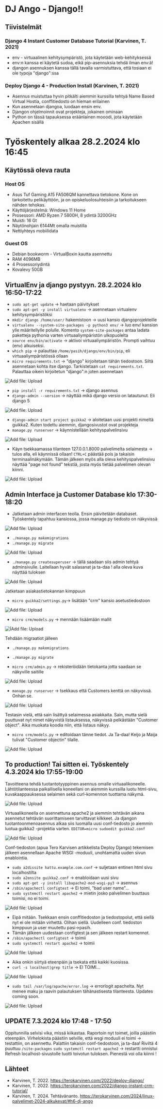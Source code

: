 # DJ Ango - Django!!

## Tiivistelmät

### Django 4 Instant Customer Database Tutorial (Karvinen, T. 2021)
- env - virtuaalinen kehitysympäristö, jota käytetään web-kehityksessä
- env:n kanssa ei käytetä sudoa, eikä pip-asennuksia tehdä ilman env:ä!
- djangon asennuksen kanssa tällä tavalla varmistuttava, että tosiaan ei ole typoja "django":ssa


### Deploy Django 4 - Production Install (Karvinen, T. 2021)
- Asennus muistuttaa hyvin pitkälti aiemmin kurssilla tehtyä Name Based Virtual Hostia, conffitiedosto on hieman erilainen
- Kun asennetaan djangoa, luodaan ensin env.
- Djangon ohjelmoinnit ovat projekteja, jokainen ominaan
- Python on tässä tapauksessa eräänlainen mooodi, jota käytetään Apachen sisällä

# Työskentely alkaa 28.2.2024 klo 16:45

## Käytössä oleva rauta
### Host OS
- Asus Tuf Gaming A15 FA506QM kannettava tietokone. Kone on tarkoitettu pelikäyttöön, ja on opiskeluolosuhteisiin ja tarkoitukseen nähden tehokas.
- Käyttöjärjestelmä: Windows 11 Home
- Prosessori: AMD Ryzen 7 5800H, 8 ydintä 3200GHz
- Muisti: 16 Gt
- Näytönohjain 6144Mt omalla muistilla
- Nettiyhteys mobiilidata

### Guest OS
- Debian bookworm - VirtualBoxin kautta asennettu
- RAM 4096MB
- 4 Prosessoriydintä
- Kovalevy 50GB

## VirtualEnv ja django pystyyn. 28.2.2024 klo 16:50-17:22
- `sudo apt-get update` -> haetaan päivitykset
- `sudo apt-get -y install virtualenv` -> asennetaan virtualenv kehitysympäristöksi
- `mkdir django /home/user/` hakemistoon -> uusi kansio djangoprojekteille
- `virtualenv --system-site-packages -p python3 env/` -> luo env/ kansion ylle määritellylle polulle. Komento `system-site-packages` antaa ladata paketteja pythonia varten virtuaaliympäristön ulkopuolelta
- `source env/bin/activate` -> aktivoi virtuaaliympäristön. Prompti vaihtuu (env) alkuiseksi.
- `which pip` -> palauttaa `/home/pasih/django/env/bin/pip`, eli virtuaaliympäristössä ollaan
- `micro requirements.txt` -> "django" kirjoitetaan tähän tiedostoon. Siltä asennetaan kohta itse django. Tarkistetaan `cat requirements.txt`. Palauttaa oikein kirjoitetun "django":n joten asennetaan

![Add file: Upload](h6-django-asennus.png)

- `pip install -r requirements.txt` -> django asennus
- `django-admin --version` -> näyttää mikä django versio on latautunut. Eli django 5

![Add file: Upload](h6-django-version.png)

- `django-admin start project guikka2` -> aloitetaan uusi projekti nimeltä guikka2. Kuten todettu aiemmin, djangosivustot ovat projekteja
- `manage.py runserver` -> käynnistellään kehityspalvelinsivu

![Add file: Upload](h6-runserver.png)

- Käyn tsekkaamassa tilanteen 127.0.0.1.8000 palvelimelta selaimesta -> tulos alla, eli käynnissä ollaan! `CTRL+C` päästää pois ja takaisin terminaalinäkymään. Tämän jälkeen myös alla oleva kehityspalvelinsivu näyttää "page not found" tekstiä, josta myös tietää palvelimen olevan kiinni.

![Add file: Upload](h6-serverup.png)

## Admin Interface ja Customer Database klo 17:30-18:20
- Jatketaan admin interfacen teolla. Ensin päivitetään databaset. Työskentely tapahtuu kansiossa, jossa manage.py tiedosto on näkyvissä

![Add file: Upload](h6-managepy.png)

- `./manage.py makemigrations`
- `./manage.py migrate`

![Add file: Upload](h6-migrate.png)

- `./manage.py createsuperuser` -> tällä saadaan siis admin tehtyä adminsivulle. Laitellaan hyvät salasanat ja ta-daa ! alla oleva kuva näyttää tuloksen

![Add file: Upload](h6-adminsivu.png)

Jatketaan asiakastietokannan kimppuun

- `micro guikka2/settings.py`-> lisätään "crm" kansio asetustiedostoon

![Add file: Upload](h6-crm.png)

- `micro crm/models.py` -> mennään lisäämään mallit

![ÍAdd file: Upload](h6-models.png)

Tehdään migraatiot jälleen
- `./manage.py makemigrations`
- `./manage.py migrate`

- `micro crm/admin.py` -> rekisteröidään tietokanta jotta saadaan se näkyville saitille

![Add file: Upload](h6-adminpy.png)

- `manage.py runserver` -> tsekkaus että Customers kenttä on näkyvissä. Onhan se.

![Add file: Upload](h6-customersnakyy.png)

Testasin vielä, että sain lisättyä selaimessa asiakkaita. Sain, mutta sielä puuttuvat nyt nimet näkyvistä listauksessa, näkyvissä pelkästään "Customer object". Aika muokata koodia niin, että listaus näkyy.

- `micro crm/models.py` -> editoidaan tänne tiedot. Ja Ta-daa! Keijo ja Maija tulivat "Customer objectin" tilalle.

![Add file: Upload](h6-customernimet.png)

## To production! Tai sitten ei. Työskentely 4.3.2024 klo 17:55-19:00
Tavoitteena tehdä tuotantotyyppinen asennus omalle virtuaalikoneelle. Lähtötilanteessa paikallisella koneellani on aiemmin kurssilla luotu html-sivu, kuvakaappauksessa selaimen sekä curl-komennon tuottama näkymä.

![Add file: Upload](h6-prod-1.png)

Virtuaalikoneella on asennettuna apache2 ja aiemmin tehtävän aikana asennetut tehtävän suorittamiseen tarvittavat kilkkeet. Ja djangon tuotantoonmenoasennus alkaa siis luomalla uusi conf-tiedosto jo aiemmin luotua guikka2 -projektia varten. `EDITOR=micro sudoedit guikka2.conf`

![Add file: Upload](h6-conf.png)

Conf-tiedoston (apua Tero Karvisen artikkelista Deploy Django) tekemisen jälkeen asennellaan Apache WSGI -moduuli, unohtamatta uuden sivun enablointia.
- `sudo a2dissite hattu.example.com.conf` -> suljetaan entinen html sivu localhostilta
- `sudo a2ensite guikka2.conf` -> enabloidaan uusi sivu
- `sudo apt-get -y install libapache2-mod-wsgi-py3` -> asennus
- `/sbin/apachectl configtest` -> Ei toimi, "bad user name"...
- `sudo systemctl restart apache2` -> mietin josko palvelimen buuttaus toimisi, no ei toimi.

![Add file: Upload](h6-configtest1.png)

- Eipä mitään. Tsekkaan ensin conffitiedoston ja tiedostopolut, että siellä nyt ei ole mitään virhettä. Olihan siellä. Uudelleen conf. tiedoston kimppuun ja user muutettu pasi->pasih.
- Tämän jälkeen uudestaan configtest ja sen jälkeen restart komennot.
- `/sbin/apachectl configtest` -> toimii
- `sudo systemctl restart apache2` -> toimii

![Add file: Upload](h6-configtest2.png)

- Aika onkin siirtyä eteenpäin ja tsekata että kaikki kuosissa.
- `curl -s localhost|grep title` -> EI TOIMI...

![Add file: Upload](h6-error2.png)

- `sudo tail /var/log/apache/error.log` -> errorlogit apachelta. Nyt menee maku ja raavin palautuksen tähänastisesta tilanteesta. Updates coming soon.

![Add file: Upload](h6-errorlog.png)

## UPDATE 7.3.2024 klo 17:48 - 17:50
Oppitunnilla selvisi vika, missä kiikastaa. Raportoin nyt toimet, joilla päästiin eteenpäin.
Virhelokista päästiin selville, että wsgi moduuli ei toimi -> testattiin, on asennettu.
Palattiin takaisin conf-tiedostoon, ja ta-daa! Riviltä 4 puuttuu `/site-packages`
`sudo systemctl restart apache2` -> restartti onnistui
Refresh localhost-sivustolle tuotti toivotun tuloksen. Pienestä voi olla kiinni !



## Lähteet
- Karvinen, T. 2022. https://terokarvinen.com/2022/deploy-django/
- Karvinen, T. 2022. https://terokarvinen.com/2022/django-instant-crm-tutorial/
- Karvinen, T. 2024. Tehtävänanto. https://terokarvinen.com/2024/linux-palvelimet-2024-alkukevat/#h6-dj-ango
